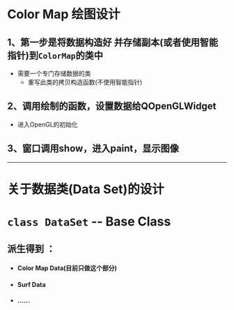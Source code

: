 # Color Map 绘图设计 

## 1、第一步是将数据构造好 并存储副本(或者使用智能指针)到`ColorMap`的类中 

- 需要一个专门存储数据的类
  - 重写此类的拷贝构造函数(不使用智能指针) 

## 2、调用绘制的函数，设置数据给QOpenGLWidget

- 进入OpenGL的初始化

## 3、窗口调用show，进入paint，显示图像





---

# 关于数据类(Data Set)的设计

# `class DataSet` -- Base Class 

## 派生得到 ：

- #### Color Map Data(目前只做这个部分)

- #### Surf Data

- #### ......